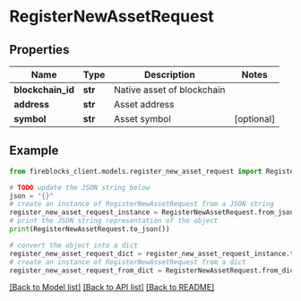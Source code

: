 # RegisterNewAssetRequest


## Properties

Name | Type | Description | Notes
------------ | ------------- | ------------- | -------------
**blockchain_id** | **str** | Native asset of blockchain | 
**address** | **str** | Asset address | 
**symbol** | **str** | Asset symbol | [optional] 

## Example

```python
from fireblocks_client.models.register_new_asset_request import RegisterNewAssetRequest

# TODO update the JSON string below
json = "{}"
# create an instance of RegisterNewAssetRequest from a JSON string
register_new_asset_request_instance = RegisterNewAssetRequest.from_json(json)
# print the JSON string representation of the object
print(RegisterNewAssetRequest.to_json())

# convert the object into a dict
register_new_asset_request_dict = register_new_asset_request_instance.to_dict()
# create an instance of RegisterNewAssetRequest from a dict
register_new_asset_request_from_dict = RegisterNewAssetRequest.from_dict(register_new_asset_request_dict)
```
[[Back to Model list]](../README.md#documentation-for-models) [[Back to API list]](../README.md#documentation-for-api-endpoints) [[Back to README]](../README.md)


